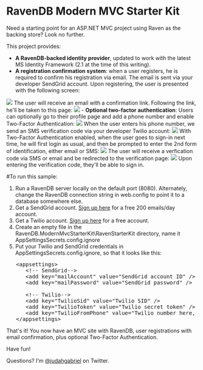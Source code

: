 # RavenDB Modern MVC Starter Kit

Need a starting point for an ASP.NET MVC project using Raven as the backing store? Look no further.

This project provides:

 - <strong>A RavenDB-backed identity provider</strong>, updated to work with the latest MS Identity Framework (2.1 at the time of this writing).
 - <strong>A registration confirmation system</strong>: when a user registers, he is required to confirm his registration via email. The email is sent via your developer SendGrid account. Upon registering, the user is presented with the following screen:
<img src="http://i.imgur.com/67raMqS.png" />
   The user will receive an email with a confirmation link. Following the link, he'll be taken to this page:
<img src="http://i.imgur.com/FNbzWdE.png" />
 - <strong>Optional two-factor authentication</strong>: Users can optionally go to their profile page and add a phone number and enable Two-Factor Authentication:
<img src="http://i.imgur.com/8pfdmG6.png" />
   When the user enters his phone number, we send an SMS verification code via your developer Twilio account:
<img src="http://i.imgur.com/XKJN82m.png" />
   With Two-Factor Authentication enabled, when the user goes to sign-in next time, he will first login as usual, and then be prompted to enter the 2nd form of identification, either email or SMS:
<img src="http://i.imgur.com/Ik8s6Yc.png" />
  The user will receive a verfication code via SMS or email and be redirected to the verification page:
<img src="http://i.imgur.com/ym8bFrW.png" />
  Upon entering the verification code, they'll be able to sign in.

#To run this sample:

 1. Run a RavenDB server locally on the default port (8080). Alternately, change the RavenDB connection string in web.config to point it to a database somewhere else.
 2. Get a SendGrid account. <a href="https://sendgrid.com/transactional-email/pricing">Sign up here</a> for a free 200 emails/day account.
 3. Get a Twilio account. <a href="https://www.twilio.com/try-twilio">Sign up here</a> for a free account.
 4. Create an empty file in the RavenDB.ModernMvcStarterKit\RavenStarterKit directory, name it AppSettingsSecrets.config.ignore
 5. Put your Twilio and SendGrid credentials in AppSettingsSecrets.config.ignore, so that it looks like this:
<pre>
   &lt;appsettings&gt;    
      &lt;!-- SendGrid--&gt; 
      &lt;add key="mailAccount" value="SendGrid account ID" /&gt;
      &lt;add key="mailPassword" value="SendGrid password" /&gt;
   
      &lt;!-- Twilio--&gt; 
      &lt;add key="TwilioSid" value="Twilio SID" /&gt;
      &lt;add key="TwilioToken" value="Twilio secret token" /&gt;
      &lt;add key="TwilioFromPhone" value="Twilio number here, e.g. +13334444333" /&gt; 
   &lt;/appsettings&gt;
</pre>

That's it! You now have an MVC site with RavenDB, user registrations with email confirmation, plus optional Two-Factor Authentication. 

Have fun!

Questions? I'm <a href="https://twitter.com/judahgabriel">@judahgabriel</a> on Twitter.